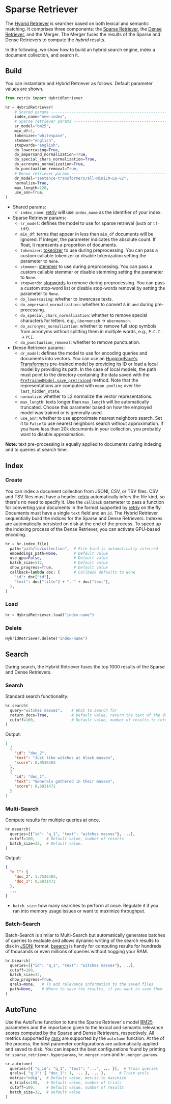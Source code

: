# Sparse Retriever

The [Hybrid Retriever](https://github.com/AmenRa/retriv/blob/main/docs/hybrid_retriever.md) is searcher based on both lexical and semantic matching.
It comprises three components: the [Sparse Retriever]((https://github.com/AmenRa/retriv/blob/main/docs/sparse_retriever.md)), the [Dense Retriever]((https://github.com/AmenRa/retriv/blob/main/docs/dense_retriever.md)), and the Merger.
The Merger fuses the results of the Sparse and Dense Retrievers to compute the _hybrid_ results.

In the following, we show how to build an hybrid search engine, index a document collection, and search it.

## Build

You can instantiate and Hybrid Retriever as follows.
Default parameter values are shown.

```python
from retriv import HybridRetriever

hr = HybridRetriever(
    # Shared params ------------------------------------------------------------
    index_name="new-index",
    # Sparse retriever params --------------------------------------------------
    sr_model="bm25",
    min_df=1,
    tokenizer="whitespace",
    stemmer="english",
    stopwords="english",
    do_lowercasing=True,
    do_ampersand_normalization=True,
    do_special_chars_normalization=True,
    do_acronyms_normalization=True,
    do_punctuation_removal=True,
    # Dense retriever params ---------------------------------------------------
    dr_model="sentence-transformers/all-MiniLM-L6-v2",
    normalize=True,
    max_length=128,
    use_ann=True,
)
```

- Shared params:
  - `index_name`: [retriv](https://github.com/AmenRa/retriv) will use `index_name` as the identifier of your index.
- Sparse Retriever params:
  - `sr_model`: defines the model to use for sparse retrieval (`bm25` or `tf-idf`).
  - `min_df`: terms that appear in less than `min_df` documents will be ignored.
  If integer, the parameter indicates the absolute count.
  If float, it represents a proportion of documents.
  - `tokenizer`: [tokenizer](https://github.com/AmenRa/retriv/blob/main/docs/text_preprocessing.md) to use during preprocessing. You can pass a custom callable tokenizer or disable tokenization setting the parameter to `None`.
  - `stemmer`: [stemmer](https://github.com/AmenRa/retriv/blob/main/docs/text_preprocessing.md) to use during preprocessing. You can pass a custom callable stemmer or disable stemming setting the parameter to `None`.
  - `stopwords`: [stopwords](https://github.com/AmenRa/retriv/blob/main/docs/text_preprocessing.md) to remove during preprocessing. You can pass a custom stop-word list or disable stop-words removal by setting the parameter to `None`.
  - `do_lowercasing`: whether to lowercase texts.
  - `do_ampersand_normalization`: whether to convert `&` in `and` during pre-processing.
  - `do_special_chars_normalization`: whether to remove special characters for letters, e.g., `übermensch` → `ubermensch`.
  - `do_acronyms_normalization`: whether to remove full stop symbols from acronyms without splitting them in multiple words, e.g., `P.C.I.` → `PCI`.
  - `do_punctuation_removal`: whether to remove punctuation.
- Dense Retriever params:
  - `dr_model`: defines the model to use for encoding queries and documents into vectors. You can use an [HuggingFace's Transformers](https://huggingface.co/models) pre-trained model by providing its ID or load a local model by providing its path.
  In the case of local models, the path must point to the directory containing the data saved with the [`PreTrainedModel.save_pretrained`](https://huggingface.co/docs/transformers/v4.26.1/en/main_classes/model#transformers.PreTrainedModel.save_pretrained) method.
  Note that the representations are computed with `mean pooling` over the `last_hidden_state`.
  - `normalize`: whether to L2 normalize the vector representations.
  - `max_length`: texts longer than `max_length` will be automatically truncated. Choose this parameter based on how the employed model was trained or is generally used.
  - `use_ann`: whether to use approximate nearest neighbors search. Set it to `False` to use nearest neighbors search without approximation. If you have less than 20k documents in your collection, you probably want to disable approximation.

__Note:__ text pre-processing is equally applied to documents during indexing and to queries at search time.

## Index

### Create
You can index a document collection from JSONl, CSV, or TSV files.
CSV and TSV files must have a header.
[retriv](https://github.com/AmenRa/retriv) automatically infers the file kind, so there's no need to specify it.
Use the `callback` parameter to pass a function for converting your documents in the format supported by [retriv](https://github.com/AmenRa/retriv) on the fly.
Documents must have a single `text` field and an `id`.
The Hybrid Retriever sequentially build the indices for the Sparse and Dense Retrievers.
Indexes are automatically persisted on disk at the end of the process.
To speed up the indexing process of the Dense Retriever, you can activate GPU-based encoding.

```python
hr = hr.index_file(
  path="path/to/collection",  # File kind is automatically inferred
  embeddings_path=None,       # Default value
  use_gpu=False,              # Default value
  batch_size=512,             # Default value
  show_progress=True,         # Default value
  callback=lambda doc: {      # Callback defaults to None.
    "id": doc["id"],
    "text": doc["title"] + ". " + doc["text"],          
  ),
)
```

### Load
```python
hr = HybridRetriever.load("index-name")
```

### Delete
```python
HybridRetriever.delete("index-name")
```

## Search

During search, the Hybrid Retriever fuses the top 1000 results of the Sparse and Dense Retrievers.

### Search

Standard search functionality.

```python
hr.search(
  query="witches masses",    # What to search for        
  return_docs=True,          # Default value, return the text of the documents
  cutoff=100,                # Default value, number of results to return
)
```
Output:
```json
[
  {
    "id": "doc_2",
    "text": "Just like witches at black masses",
    "score": 0.9536403
  },
  {
    "id": "doc_1",
    "text": "Generals gathered in their masses",
    "score": 0.6931472
  }
]
```

### Multi-Search

Compute results for multiple queries at once.

```python
hr.msearch(
  queries=[{"id": "q_1", "text": "witches masses"}, ...],
  cutoff=100,     # Default value, number of results
  batch_size=32,  # Default value.
)
```
Output:
```json
{
  "q_1": {
    "doc_2": 1.7536403,
    "doc_1": 0.6931472
  },
  ...
}
```

- `batch_size`: how many searches to perform at once. Regulate it if you ran into memory usage issues or want to maximize throughput.

### Batch-Search

Batch-Search is similar to Multi-Search but automatically generates batches of queries to evaluate and allows dynamic writing of the search results to disk in [JSONl](https://jsonlines.org) format.
[bsearch](#batch-search) is handy for computing results for hundreds of thousands or even millions of queries without hogging your RAM.

```python
hr.bsearch(
  queries=[{"id": "q_1", "text": "witches masses"}, ...],
  cutoff=100,
  batch_size=32,
  show_progress=True,
  qrels=None,   # To add relevance information to the saved files 
  path=None,    # Where to save the results, if you want to save them
)
```

## AutoTune

Use the AutoTune function to tune the Sparse Retriever's model [BM25](https://en.wikipedia.org/wiki/Okapi_BM25) parameters and the importance given to the lexical and semantic relevance scores computed by the Sparse and Dense Retrievers, respectively.
All metrics supported by [ranx](https://github.com/AmenRa/ranx) are supported by the `autotune` function.
At the of the process, the best parameter configurations are automatically applied and saved to disk.
You can inspect the best configurations found by printing `hr.sparse_retriever.hyperparams`, `hr.merger.norm` and `hr.merger.params`.

```python
sr.autotune(
  queries=[{ "q_id": "q_1", "text": "...", ... }],  # Train queries
  qrels={ "q_1": { "doc_1": 1, ... }, ... },      # Train qrels
  metric="ndcg",  # Default value, metric to maximize
  n_trials=100,   # Default value, number of trials
  cutoff=100,     # Default value, number of results
  batch_size=32,  # Default value
)
```
